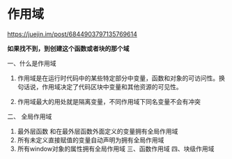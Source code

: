 # 作用域

https://juejin.im/post/6844903797135769614

**如果找不到，到创建这个函数或者块的那个域**

一、什么是作用域

1. 作用域是在运行时代码中的某些特定部分中变量，函数和对象的可访问性。换句话说，作用域决定了代码区块中变量和其他资源的可见性。

2. 作用域最大的用处就是隔离变量，不同作用域下同名变量不会有冲突

二、 全局作用域
1. 最外层函数 和在最外层函数外面定义的变量拥有全局作用域
2. 所有未定义直接赋值的变量自动声明为拥有全局作用域
3. 所有window对象的属性拥有全局作用域
三、函数作用域
四、块级作用域